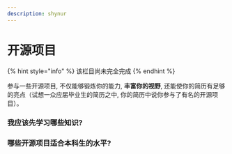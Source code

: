 ```yaml
---
description: shynur
---
```


# 开源项目

{% hint style="info" %}
该栏目尚未完全完成
{% endhint %}

参与一些开源项目, 不仅能够锻炼你的能力, **丰富你的视野**, 还能使你的简历有足够的亮点（试想一众应届毕业生的简历之中, 你的简历中说你参与了有名的开源项目）。

### 我应该先学习哪些知识?



### 哪些开源项目适合本科生的水平?
